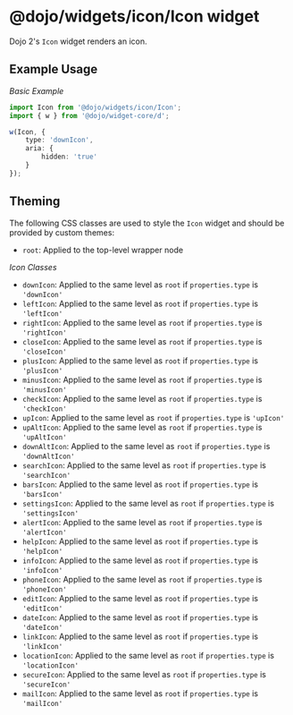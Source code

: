 # @dojo/widgets/icon/Icon widget

Dojo 2's `Icon` widget renders an icon.


## Example Usage

*Basic Example*
```typescript
import Icon from '@dojo/widgets/icon/Icon';
import { w } from '@dojo/widget-core/d';

w(Icon, {
	type: 'downIcon',
	aria: {
		hidden: 'true'
	}
});
```

## Theming

The following CSS classes are used to style the `Icon` widget and should be provided by custom themes:

- `root`: Applied to the top-level wrapper node

*Icon Classes*
- `downIcon`: Applied to the same level as `root` if `properties.type` is `'downIcon'`
- `leftIcon`: Applied to the same level as `root` if `properties.type` is `'leftIcon'`
- `rightIcon`: Applied to the same level as `root` if `properties.type` is `'rightIcon'`
- `closeIcon`: Applied to the same level as `root` if `properties.type` is `'closeIcon'`
- `plusIcon`: Applied to the same level as `root` if `properties.type` is `'plusIcon'`
- `minusIcon`: Applied to the same level as `root` if `properties.type` is `'minusIcon'`
- `checkIcon`: Applied to the same level as `root` if `properties.type` is `'checkIcon'`
- `upIcon`: Applied to the same level as `root` if `properties.type` is `'upIcon'`
- `upAltIcon`: Applied to the same level as `root` if `properties.type` is `'upAltIcon'`
- `downAltIcon`: Applied to the same level as `root` if `properties.type` is `'downAltIcon'`
- `searchIcon`: Applied to the same level as `root` if `properties.type` is `'searchIcon'`
- `barsIcon`: Applied to the same level as `root` if `properties.type` is `'barsIcon'`
- `settingsIcon`: Applied to the same level as `root` if `properties.type` is `'settingsIcon'`
- `alertIcon`: Applied to the same level as `root` if `properties.type` is `'alertIcon'`
- `helpIcon`: Applied to the same level as `root` if `properties.type` is `'helpIcon'`
- `infoIcon`: Applied to the same level as `root` if `properties.type` is `'infoIcon'`
- `phoneIcon`: Applied to the same level as `root` if `properties.type` is `'phoneIcon'`
- `editIcon`: Applied to the same level as `root` if `properties.type` is `'editIcon'`
- `dateIcon`: Applied to the same level as `root` if `properties.type` is `'dateIcon'`
- `linkIcon`: Applied to the same level as `root` if `properties.type` is `'linkIcon'`
- `locationIcon`: Applied to the same level as `root` if `properties.type` is `'locationIcon'`
- `secureIcon`: Applied to the same level as `root` if `properties.type` is `'secureIcon'`
- `mailIcon`: Applied to the same level as `root` if `properties.type` is `'mailIcon'`
